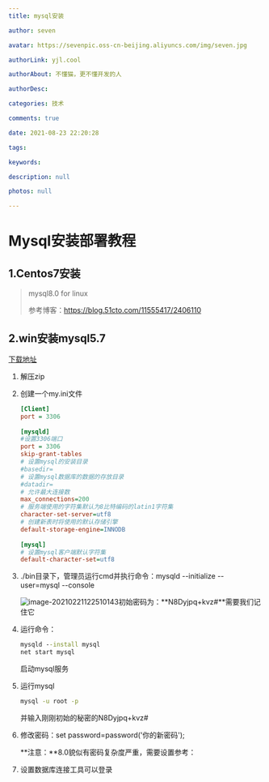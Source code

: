 ```yaml
---
title: mysql安装

author: seven

avatar: https://sevenpic.oss-cn-beijing.aliyuncs.com/img/seven.jpg

authorLink: yjl.cool

authorAbout: 不懂猫，更不懂开发的人

authorDesc: 

categories: 技术

comments: true

date: 2021-08-23 22:20:28

tags: 

keywords: 

description: null

photos: null

---
```

# Mysql安装部署教程

## 1.Centos7安装

> mysql8.0 for linux
>
> 参考博客：https://blog.51cto.com/11555417/2406110

## 2.win安装mysql5.7

[下载地址](https://cdn.mysql.com//Downloads/MySQL-5.7/mysql-5.7.33-winx64.zip)

1. 解压zip

2. 创建一个my.ini文件

   ```ini
   [Client]
   port = 3306
    
   [mysqld]
   #设置3306端口
   port = 3306
   skip-grant-tables
   # 设置mysql的安装目录
   #basedir=
   # 设置mysql数据库的数据的存放目录
   #datadir=
   # 允许最大连接数
   max_connections=200
   # 服务端使用的字符集默认为8比特编码的latin1字符集
   character-set-server=utf8
   # 创建新表时将使用的默认存储引擎
   default-storage-engine=INNODB
    
   [mysql]
   # 设置mysql客户端默认字符集
   default-character-set=utf8
   ```

3. ./bin目录下，管理员运行cmd并执行命令：mysqld --initialize --user=mysql --console

   ![image-20210221122510143](https://sevenpic.oss-cn-beijing.aliyuncs.com/img/image-20210221122510143.png)初始密码为：**N8Dyjpq+kvz#**需要我们记住它

4. 运行命令：

   ```cmd
   mysqld --install mysql
   net start mysql
   ```

   启动mysql服务

5. 运行mysql

   ```cmd
   mysql -u root -p
   ```

   并输入刚刚初始的秘密的N8Dyjpq+kvz#

6. 修改密码：set password=password('你的新密码');

   **注意：**8.0貌似有密码复杂度严重，需要设置参考：

7. 设置数据库连接工具可以登录

   ```
   
   ```

   



